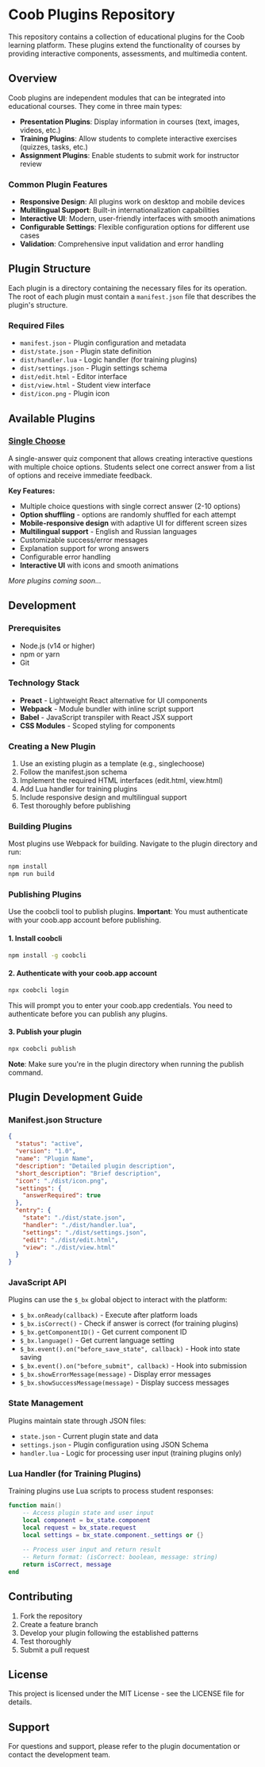 # Coob Plugins Repository

This repository contains a collection of educational plugins for the Coob learning platform. These plugins extend the functionality of courses by providing interactive components, assessments, and multimedia content.

## Overview

Coob plugins are independent modules that can be integrated into educational courses. They come in three main types:

- **Presentation Plugins**: Display information in courses (text, images, videos, etc.)
- **Training Plugins**: Allow students to complete interactive exercises (quizzes, tasks, etc.)
- **Assignment Plugins**: Enable students to submit work for instructor review

### Common Plugin Features

- **Responsive Design**: All plugins work on desktop and mobile devices
- **Multilingual Support**: Built-in internationalization capabilities
- **Interactive UI**: Modern, user-friendly interfaces with smooth animations
- **Configurable Settings**: Flexible configuration options for different use cases
- **Validation**: Comprehensive input validation and error handling

## Plugin Structure

Each plugin is a directory containing the necessary files for its operation. The root of each plugin must contain a `manifest.json` file that describes the plugin's structure.

### Required Files

- `manifest.json` - Plugin configuration and metadata
- `dist/state.json` - Plugin state definition
- `dist/handler.lua` - Logic handler (for training plugins)
- `dist/settings.json` - Plugin settings schema
- `dist/edit.html` - Editor interface
- `dist/view.html` - Student view interface
- `dist/icon.png` - Plugin icon

## Available Plugins

### [Single Choose](./plugins/singlechoose/)
A single-answer quiz component that allows creating interactive questions with multiple choice options. Students select one correct answer from a list of options and receive immediate feedback.

**Key Features:**
- Multiple choice questions with single correct answer (2-10 options)
- **Option shuffling** - options are randomly shuffled for each attempt
- **Mobile-responsive design** with adaptive UI for different screen sizes
- **Multilingual support** - English and Russian languages
- Customizable success/error messages
- Explanation support for wrong answers
- Configurable error handling
- **Interactive UI** with icons and smooth animations

*More plugins coming soon...*

## Development

### Prerequisites

- Node.js (v14 or higher)
- npm or yarn
- Git

### Technology Stack

- **Preact** - Lightweight React alternative for UI components
- **Webpack** - Module bundler with inline script support
- **Babel** - JavaScript transpiler with React JSX support
- **CSS Modules** - Scoped styling for components

### Creating a New Plugin

1. Use an existing plugin as a template (e.g., singlechoose)
2. Follow the manifest.json schema
3. Implement the required HTML interfaces (edit.html, view.html)
4. Add Lua handler for training plugins
5. Include responsive design and multilingual support
6. Test thoroughly before publishing

### Building Plugins

Most plugins use Webpack for building. Navigate to the plugin directory and run:

```bash
npm install
npm run build
```

### Publishing Plugins

Use the coobcli tool to publish plugins. **Important**: You must authenticate with your coob.app account before publishing.

#### 1. Install coobcli

```bash
npm install -g coobcli
```

#### 2. Authenticate with your coob.app account

```bash
npx coobcli login
```

This will prompt you to enter your coob.app credentials. You need to authenticate before you can publish any plugins.

#### 3. Publish your plugin

```bash
npx coobcli publish
```

**Note**: Make sure you're in the plugin directory when running the publish command.

## Plugin Development Guide

### Manifest.json Structure

```json
{
  "status": "active",
  "version": "1.0",
  "name": "Plugin Name",
  "description": "Detailed plugin description",
  "short_description": "Brief description",
  "icon": "./dist/icon.png",
  "settings": {
    "answerRequired": true
  },
  "entry": {
    "state": "./dist/state.json",
    "handler": "./dist/handler.lua",
    "settings": "./dist/settings.json",
    "edit": "./dist/edit.html",
    "view": "./dist/view.html"
  }
}
```

### JavaScript API

Plugins can use the `$_bx` global object to interact with the platform:

- `$_bx.onReady(callback)` - Execute after platform loads
- `$_bx.isCorrect()` - Check if answer is correct (for training plugins)
- `$_bx.getComponentID()` - Get current component ID
- `$_bx.language()` - Get current language setting
- `$_bx.event().on("before_save_state", callback)` - Hook into state saving
- `$_bx.event().on("before_submit", callback)` - Hook into submission
- `$_bx.showErrorMessage(message)` - Display error messages
- `$_bx.showSuccessMessage(message)` - Display success messages

### State Management

Plugins maintain state through JSON files:
- `state.json` - Current plugin state and data
- `settings.json` - Plugin configuration using JSON Schema
- `handler.lua` - Logic for processing user input (training plugins only)

### Lua Handler (for Training Plugins)

Training plugins use Lua scripts to process student responses:

```lua
function main()
    -- Access plugin state and user input
    local component = bx_state.component
    local request = bx_state.request
    local settings = bx_state.component._settings or {}
    
    -- Process user input and return result
    -- Return format: (isCorrect: boolean, message: string)
    return isCorrect, message
end
```

## Contributing

1. Fork the repository
2. Create a feature branch
3. Develop your plugin following the established patterns
4. Test thoroughly
5. Submit a pull request

## License

This project is licensed under the MIT License - see the LICENSE file for details.

## Support

For questions and support, please refer to the plugin documentation or contact the development team.
